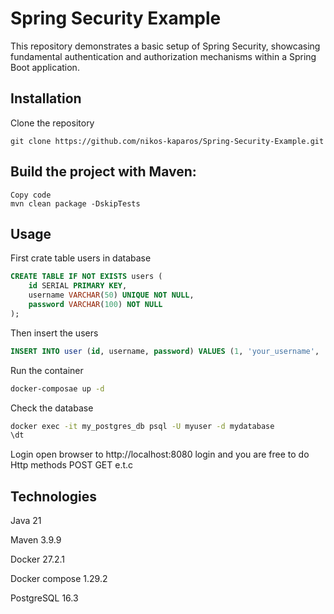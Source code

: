 # Spring Security Example

This repository demonstrates a basic setup of Spring Security, showcasing fundamental authentication and authorization mechanisms within a Spring Boot application.

## Installation

Clone the repository
```
git clone https://github.com/nikos-kaparos/Spring-Security-Example.git
```

## Build the project with Maven:
```
Copy code
mvn clean package -DskipTests
```

## Usage

First crate table users in database
```sql
CREATE TABLE IF NOT EXISTS users (
    id SERIAL PRIMARY KEY,
    username VARCHAR(50) UNIQUE NOT NULL,
    password VARCHAR(100) NOT NULL
);
```
Then insert the users
```sql
INSERT INTO user (id, username, password) VALUES (1, 'your_username', 'your_passwrd');
```
Run the container
```bash
docker-composae up -d
```
Check the database
```bash
docker exec -it my_postgres_db psql -U myuser -d mydatabase
\dt
```
Login open browser to http://localhost:8080 login and you are free to do Http methods POST GET e.t.c
## Technologies
Java 21

Maven 3.9.9

Docker 27.2.1

Docker compose 1.29.2

PostgreSQL 16.3

